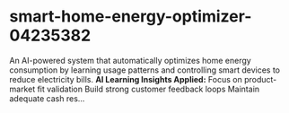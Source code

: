 # smart-home-energy-optimizer-04235382
An AI-powered system that automatically optimizes home energy consumption by learning usage patterns and controlling smart devices to reduce electricity bills.  **AI Learning Insights Applied:**  Focus on product-market fit validation  Build strong customer feedback loops  Maintain adequate cash res...
